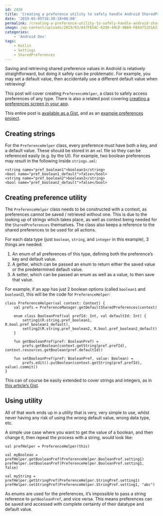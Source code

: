 ```yaml
---
id: 2420
title: 'Creating a preference utility to safely handle Android SharedPreferences'
date: '2019-03-05T16:30:18+00:00'
permalink: /creating-a-preference-utility-to-safely-handle-android-sharedpreferences/
image: /wp-content/uploads/2019/03/A47FE5AC-6298-49CD-9B69-FB44751D1A33.png.jpg
categories:
    - 'Android Dev'
tags:
    - Kotlin
    - Settings
    - SharedPreferences
---
```


Saving and retrieving shared preference values in Android is relatively straightforward, but doing it safely can be problematic. For example, you may set a default value, then accidentally use a different default value when retrieving!

This post will cover creating `PreferenceHelper`, a class to safely access preferences of any type. There is also a related post covering [creating a preferences screen in your app](/using-preferencefragment-to-effortlessly-handle-user-settings/).

This entire post is [available as a Gist](https://gist.github.com/JakeSteam/0dd41b8ffeedbc8d0d21b182f9e60357), and as an [example preferences project](https://github.com/JakeSteam/PreferencesExample).

## Creating strings

For the `PreferenceHelper` class, every preference must have both a key, and a default value. These should be stored in an `xml` file so they can be referenced easily (e.g. by the UI). For example, two boolean preferences may result in the following inside `strings.xml`:

```
<string name="pref_boolean1">boolean1</string>
<bool name="pref_boolean1_default">false</bool>
<string name="pref_boolean2">boolean2</string>
<bool name="pref_boolean2_default">false</bool>
```

## Creating preference utility

The `PreferenceHelper` class needs to be constructed with a context, as preferences cannot be saved / retrieved without one. This is due to the looking up of strings which takes place, as well as context being needed for the `SharedPreferences` themselves. The class also keeps a reference to the shared preferences to be used for all actions.

For each data type (just `boolean`, `string`, and `integer` in this example), 3 things are needed:

1. An enum of all preferences of this type, defining both the preference’s key and default value.
2. A getter, which can be passed an enum to return either the saved value or the predetermined default value.
3. A setter, which can be passed an enum as well as a value, to then save that value.

For example, if an app has just 2 boolean options (called `boolean1` and `boolean2`), this will be the code for `PreferenceHelper`:

```
class PreferenceHelper(val context: Context) {
    val prefs = PreferenceManager.getDefaultSharedPreferences(context)

    enum class BooleanPref(val prefId: Int, val defaultId: Int) {
        setting1(R.string.pref_boolean1, R.bool.pref_boolean1_default),
        setting2(R.string.pref_boolean2, R.bool.pref_boolean2_default)
    }

    fun getBooleanPref(pref: BooleanPref) =
        prefs.getBoolean(context.getString(pref.prefId), context.resources.getBoolean(pref.defaultId))

    fun setBooleanPref(pref: BooleanPref, value: Boolean) =
        prefs.edit().putBoolean(context.getString(pref.prefId), value).commit()
}
```

This can of course be easily extended to cover strings and integers, as in [this article’s Gist](https://gist.github.com/JakeSteam/0dd41b8ffeedbc8d0d21b182f9e60357#file-preferenceshelper-kt).

## Using utility

All of that work ends up in a utility that is very, very simple to use, whilst never having any risk of using the wrong default value, wrong data type, etc.

A simple use case where you want to get the value of a boolean, and then change it, then repeat the process with a string, would look like:

```
val prefHelper = PreferenceHelper(this)

val myBoolean = prefHelper.getBooleanPref(PreferenceHelper.BooleanPref.setting1)
prefHelper.setBooleanPref(PreferenceHelper.BooleanPref.setting1, false)

val myString = prefHelper.getStringPref(PreferenceHelper.StringPref.setting1)
prefHelper.setStringPref(PreferenceHelper.StringPref.setting1, "abc")
```

As enums are used for the preferences, it’s impossible to pass a string reference to `getBooleanPref`, and vice versa. This means preferences can be saved and accessed with complete certainty of their datatype and default value.